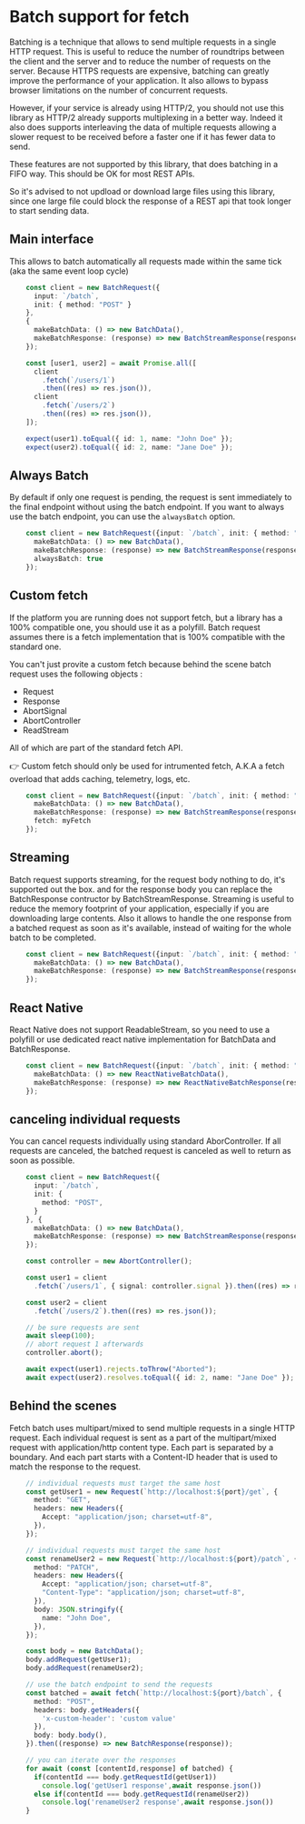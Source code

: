 # Batch support for fetch

Batching is a technique that allows to send multiple requests in a single HTTP request.
This is useful to reduce the number of roundtrips between the client and the server and to reduce the number of requests on the server.
Because HTTPS requests are expensive, batching can greatly improve the performance of your application.
It also allows to bypass browser limitations on the number of concurrent requests.

However, if your service is already using HTTP/2, you should not use this library as HTTP/2 already supports multiplexing in a better way.
Indeed it also does supports interleaving the data of multiple requests allowing a slower request to be received before a faster one if it has fewer data to send.

These features are not supported by this library, that does batching in a FIFO way. This should be OK for most REST APIs.

So it's advised to not updload or download large files using this library, since one large file could block the response of a REST api that took longer to start sending data.

## Main interface

This allows to batch automatically all requests made within the same tick (aka the same event loop cycle)

```ts
    const client = new BatchRequest({
      input: `/batch`, 
      init: { method: "POST" }
    },
    {
      makeBatchData: () => new BatchData(),
      makeBatchResponse: (response) => new BatchStreamResponse(response))
    });

    const [user1, user2] = await Promise.all([
      client
        .fetch(`/users/1`)
        .then((res) => res.json()),
      client
        .fetch(`/users/2`)
        .then((res) => res.json()),
    ]);

    expect(user1).toEqual({ id: 1, name: "John Doe" });
    expect(user2).toEqual({ id: 2, name: "Jane Doe" });
```

## Always Batch

By default if only one request is pending, the request is sent immediately to the final endpoint without using the batch endpoint.
If you want to always use the batch endpoint, you can use the `alwaysBatch` option.

```ts
    const client = new BatchRequest({input: `/batch`, init: { method: "POST" }}, {
      makeBatchData: () => new BatchData(),
      makeBatchResponse: (response) => new BatchStreamResponse(response)),
      alwaysBatch: true 
    });
```

## Custom fetch

If the platform you are running does not support fetch, but a library has a 100% compatible one, you should use it as a polyfill.
Batch request assumes there is a fetch implementation that is 100% compatible with the standard one.

You can't just provite a custom fetch because behind the scene batch request uses the following objects :
- Request
- Response
- AbortSignal
- AbortController
- ReadStream 

All of which are part of the standard fetch API.

👉 Custom fetch should only be used for intrumented fetch, A.K.A a fetch overload that adds caching, telemetry, logs, etc.

```ts
    const client = new BatchRequest({input: `/batch`, init: { method: "POST" }}, {
      makeBatchData: () => new BatchData(),
      makeBatchResponse: (response) => new BatchStreamResponse(response)),
      fetch: myFetch 
    });
```

## Streaming

Batch request supports streaming, for the request body nothing to do, it's supported out the box. and for the response body you can replace the BatchResponse contructor
by BatchStreamResponse.
Streaming is useful to reduce the memory footprint of your application, especially if you are downloading large contents.
Also it allows to handle the one response from a batched request as soon as it's available, instead of waiting for the whole batch to be completed.

```ts
    const client = new BatchRequest({input: `/batch`, init: { method: "POST" }}, {
      makeBatchData: () => new BatchData(),
      makeBatchResponse: (response) => new BatchStreamResponse(response))
    });
```

## React Native

React Native does not support ReadableStream, so you need to use a polyfill or use dedicated react native implementation for BatchData and BatchResponse.

```ts
    const client = new BatchRequest({input: `/batch`, init: { method: "POST" }}, {
      makeBatchData: () => new ReactNativeBatchData(),
      makeBatchResponse: (response) => new ReactNativeBatchResponse(response))
    });
```

## canceling individual requests

You can cancel requests individually using standard AborController.
If all requests are canceled, the batched request is canceled as well to return as soon as possible.

```ts
    const client = new BatchRequest({
      input: `/batch`, 
      init: {
        method: "POST",
      }
    }, {
      makeBatchData: () => new BatchData(),
      makeBatchResponse: (response) => new BatchStreamResponse(response))
    });

    const controller = new AbortController();

    const user1 = client
      .fetch(`/users/1`, { signal: controller.signal }).then((res) => res.json());

    const user2 = client
      .fetch(`/users/2`).then((res) => res.json());

    // be sure requests are sent
    await sleep(100);
    // abort request 1 afterwards
    controller.abort();

    await expect(user1).rejects.toThrow("Aborted");
    await expect(user2).resolves.toEqual({ id: 2, name: "Jane Doe" });
```

## Behind the scenes

Fetch batch uses multipart/mixed to send multiple requests in a single HTTP request.
Each individual request is sent as a part of the multipart/mixed request with application/http content type.
Each part is separated by a boundary. And each part starts with a Content-ID header that is used to match the response to the request.

```ts
    // individual requests must target the same host
    const getUser1 = new Request(`http://localhost:${port}/get`, {
      method: "GET",
      headers: new Headers({
        Accept: "application/json; charset=utf-8",
      }),
    });

    // individual requests must target the same host
    const renameUser2 = new Request(`http://localhost:${port}/patch`, {
      method: "PATCH",
      headers: new Headers({
        Accept: "application/json; charset=utf-8",
        "Content-Type": "application/json; charset=utf-8",
      }),
      body: JSON.stringify({
        name: "John Doe",
      }),
    });

    const body = new BatchData();
    body.addRequest(getUser1);
    body.addRequest(renameUser2);

    // use the batch endpoint to send the requests
    const batched = await fetch(`http://localhost:${port}/batch`, {
      method: "POST",
      headers: body.getHeaders({
        'x-custom-header': 'custom value'
      }),
      body: body.body(),
    }).then((response) => new BatchResponse(response));

    // you can iterate over the responses
    for await (const [contentId,response] of batched) {
      if(contentId === body.getRequestId(getUser1))
        console.log('getUser1 response',await response.json())
      else if(contentId === body.getRequestId(renameUser2))
        console.log('renameUser2 response',await response.json())
    }
```

